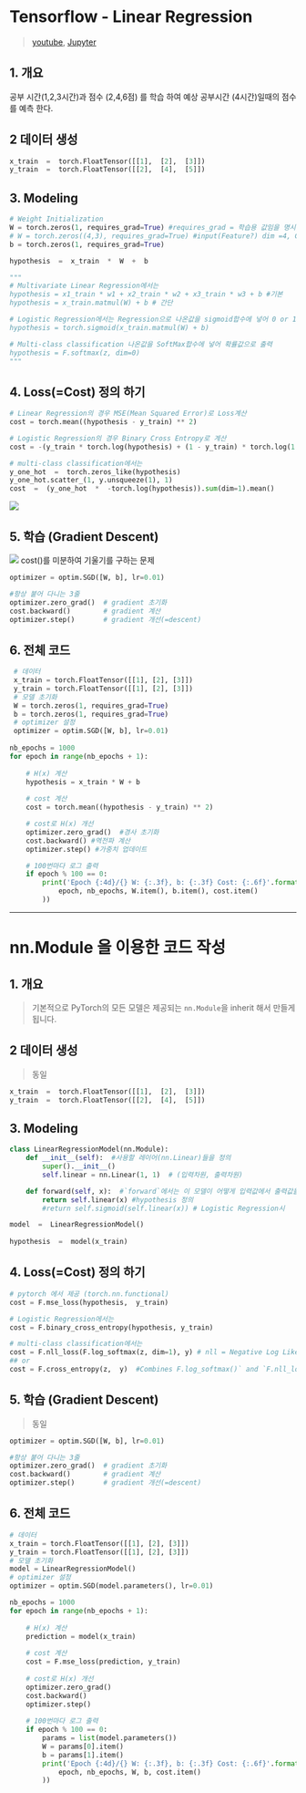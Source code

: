 # Tensorflow - Linear Regression 

> [youtube](https://youtu.be/TvNd1vNEARw),  [Jupyter](https://github.com/deeplearningzerotoall/TensorFlow/blob/master/lab-02-1-Simple-Linear-Regression-eager.ipynb)

## 1. 개요 

 공부 시간(1,2,3시간)과 점수 (2,4,6점) 를 학습 하여 예상 공부시간 (4시간)일때의 점수를 예측 한다. 

## 2 데이터 생성 

```python  
x_train  =  torch.FloatTensor([[1],  [2],  [3]])  
y_train  =  torch.FloatTensor([[2],  [4],  [5]])
```

## 3. Modeling

```python 
# Weight Initialization
W = torch.zeros(1, requires_grad=True) #requires_grad = 학습용 값임을 명시 
# W = torch.zeros((4,3), requires_grad=True) #input(Feature?) dim =4, Class =3 (4개의 정보를 입력 받아 3개의 값으로 매칭)
b = torch.zeros(1, requires_grad=True)

hypothesis  =  x_train  *  W  +  b

"""
# Multivariate Linear Regression에서는 
hypothesis = x1_train * w1 + x2_train * w2 + x3_train * w3 + b #기본
hypothesis = x_train.matmul(W) + b # 간단

# Logistic Regression에서는 Regression으로 나온값을 sigmoid합수에 넣어 0 or 1을 출력 
hypothesis = torch.sigmoid(x_train.matmul(W) + b)

# Multi-class classification 나온값을 SoftMax합수에 넣어 확률값으로 출력 
hypothesis = F.softmax(z, dim=0)
"""
```


## 4. Loss(=Cost) 정의 하기 

```python 
# Linear Regression의 경우 MSE(Mean Squared Error)로 Loss계산 
cost = torch.mean((hypothesis - y_train) ** 2)

# Logistic Regression의 경우 Binary Cross Entropy로 계산 
cost = -(y_train * torch.log(hypothesis) + (1 - y_train) * torch.log(1 - hypothesis)).mean()

# multi-class classification에서는 
y_one_hot  =  torch.zeros_like(hypothesis)
y_one_hot.scatter_(1, y.unsqueeze(1), 1)
cost  =  (y_one_hot  *  -torch.log(hypothesis)).sum(dim=1).mean()

```


![](https://i.imgur.com/gvGEc2J.png)


## 5. 학습 (Gradient Descent)


![](https://i.imgur.com/YwEuMza.png)
cost()를 미분하여 기울기를 구하는 문제 

```python 
optimizer = optim.SGD([W, b], lr=0.01)

#항상 붙어 다니는 3줄 
optimizer.zero_grad()  # gradient 초기화 
cost.backward()        # gradient 계산  
optimizer.step()       # gradient 개선(=descent)
```

## 6. 전체 코드 

```python 
 # 데이터
 x_train = torch.FloatTensor([[1], [2], [3]])
 y_train = torch.FloatTensor([[1], [2], [3]])
 # 모델 초기화
 W = torch.zeros(1, requires_grad=True)
 b = torch.zeros(1, requires_grad=True)
 # optimizer 설정
 optimizer = optim.SGD([W, b], lr=0.01)
    
nb_epochs = 1000
for epoch in range(nb_epochs + 1):
    
    # H(x) 계산
    hypothesis = x_train * W + b
    
    # cost 계산
    cost = torch.mean((hypothesis - y_train) ** 2)

    # cost로 H(x) 개선
    optimizer.zero_grad()  #경사 초기화 
    cost.backward() #역전파 계산
    optimizer.step() #가중치 업데이트 

    # 100번마다 로그 출력
    if epoch % 100 == 0:
        print('Epoch {:4d}/{} W: {:.3f}, b: {:.3f} Cost: {:.6f}'.format(
            epoch, nb_epochs, W.item(), b.item(), cost.item()
        ))
  ```

 ---
# nn.Module 을 이용한 코드 작성 

## 1. 개요 

> 기본적으로 PyTorch의 모든 모델은 제공되는 `nn.Module`을 inherit 해서 만들게 됩니다.


## 2 데이터 생성 

> 동일 

```python  
x_train  =  torch.FloatTensor([[1],  [2],  [3]])  
y_train  =  torch.FloatTensor([[2],  [4],  [5]])
```

## 3. Modeling

```python 
class LinearRegressionModel(nn.Module):
    def __init__(self):  #사용할 레이어(nn.Linear)들을 정의
        super().__init__()
        self.linear = nn.Linear(1, 1)  # (입력차원, 출력차원)

    def forward(self, x):  #`forward`에서는 이 모델이 어떻게 입력값에서 출력값을 계산하는지 알려줍니다.
        return self.linear(x) #hypothesis 정의 
        #return self.sigmoid(self.linear(x)) # Logistic Regression시 

model  =  LinearRegressionModel()
 
hypothesis  =  model(x_train)
``` 

## 4. Loss(=Cost) 정의 하기 

```python 
# pytorch 에서 제공 (torch.nn.functional)
cost = F.mse_loss(hypothesis,  y_train)

# Logistic Regression에서는 
cost = F.binary_cross_entropy(hypothesis, y_train)

# multi-class classification에서는 
cost = F.nll_loss(F.log_softmax(z, dim=1), y) # nll = Negative Log Likelihood 
## or 
cost = F.cross_entropy(z,  y)  #Combines F.log_softmax()` and `F.nll_loss()`.
```

## 5. 학습 (Gradient Descent)

> 동일 

```python 
optimizer = optim.SGD([W, b], lr=0.01)

#항상 붙어 다니는 3줄 
optimizer.zero_grad()  # gradient 초기화 
cost.backward()        # gradient 계산  
optimizer.step()       # gradient 개선(=descent)
```

## 6. 전체 코드 


```python 
# 데이터
x_train = torch.FloatTensor([[1], [2], [3]])
y_train = torch.FloatTensor([[1], [2], [3]])
# 모델 초기화
model = LinearRegressionModel()
# optimizer 설정
optimizer = optim.SGD(model.parameters(), lr=0.01)

nb_epochs = 1000
for epoch in range(nb_epochs + 1):
    
    # H(x) 계산
    prediction = model(x_train)
    
    # cost 계산
    cost = F.mse_loss(prediction, y_train)
    
    # cost로 H(x) 개선
    optimizer.zero_grad()
    cost.backward()
    optimizer.step()
    
    # 100번마다 로그 출력
    if epoch % 100 == 0:
        params = list(model.parameters())
        W = params[0].item()
        b = params[1].item()
        print('Epoch {:4d}/{} W: {:.3f}, b: {:.3f} Cost: {:.6f}'.format(
            epoch, nb_epochs, W, b, cost.item()
        ))
  ```
